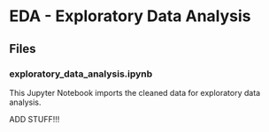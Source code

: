 # EDA - Exploratory Data Analysis

## Files 

### exploratory_data_analysis.ipynb

This Jupyter Notebook imports the cleaned data for exploratory data analysis.

ADD STUFF!!!